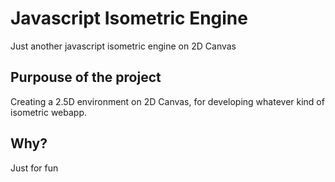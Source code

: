 # Javascript Isometric Engine
Just another javascript isometric engine on 2D Canvas

## Purpouse of the project
Creating a 2.5D environment on 2D Canvas, for developing whatever kind of isometric webapp.

## Why?
Just for fun
